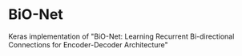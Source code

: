 # BiO-Net
Keras implementation of "BiO-Net: Learning Recurrent Bi-directional Connections for Encoder-Decoder Architecture"
